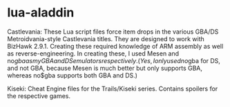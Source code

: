 # lua-aladdin

Castlevania:
These Lua script files force item drops in the various GBA/DS Metroidvania-style Castlevania titles. They are designed to work with BizHawk 2.9.1. Creating these required knowledge of ARM assembly as well as reverse-engineering. In creating these, I used Mesen and no$gba as my GBA and DS emulators respectively. (Yes, I only used no$gba for DS, and not GBA, because Mesen is much better but only supports GBA, whereas no$gba supports both GBA and DS.)

Kiseki:
Cheat Engine files for the Trails/Kiseki series. Contains spoilers for the respective games.
